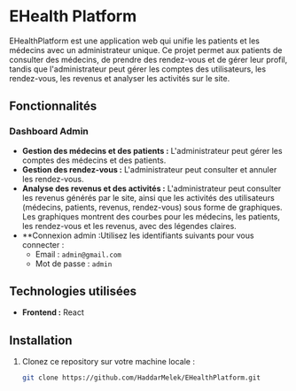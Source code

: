 # EHealth Platform 

EHealthPlatform est une application web qui unifie les patients et les médecins avec un administrateur unique. Ce projet permet aux patients de consulter des médecins, de prendre des rendez-vous et de gérer leur profil, tandis que l'administrateur  peut gérer les comptes des utilisateurs, les rendez-vous, les revenus et analyser les activités sur le site.

## Fonctionnalités

### Dashboard Admin

- **Gestion des médecins et des patients :** L'administrateur peut gérer les comptes des médecins et des patients.
- **Gestion des rendez-vous :** L'administrateur peut consulter et annuler les rendez-vous.
- **Analyse des revenus et des activités :** L'administrateur peut consulter les revenus générés par le site, ainsi que les activités des utilisateurs (médecins, patients, revenus, rendez-vous) sous forme de graphiques. Les graphiques montrent des courbes pour les médecins, les patients, les rendez-vous et les revenus, avec des légendes claires.
- **Connexion admin :Utilisez les identifiants suivants pour vous connecter :
    - Email : `admin@gmail.com`
    - Mot de passe : `admin`

## Technologies utilisées

- **Frontend :** React

## Installation

1. Clonez ce repository sur votre machine locale :
   ```bash
   git clone https://github.com/HaddarMelek/EHealthPlatform.git
